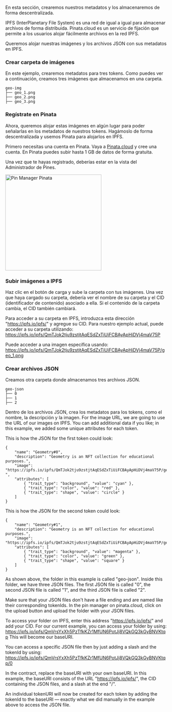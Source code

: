 En esta sección, crearemos nuestros metadatos y los almacenaremos de forma descentralizada.

IPFS (InterPlanetary File System) es una red de igual a igual para almacenar archivos de forma distribuida. Pinata.cloud es un servicio de fijación que permite a los usuarios alojar fácilmente archivos en la red IPFS.

Queremos alojar nuestras imágenes y los archivos JSON con sus metadatos en IPFS.

### Crear carpeta de imágenes

En este ejemplo, crearemos metadatos para tres tokens. Como puedes ver a continuación, creamos tres imágenes que almacenamos en una carpeta.

```
geo-img
├── geo_1.png
├── geo_2.png
├── geo_3.png
```

### Regístrate en Pinata

Ahora, queremos alojar estas imágenes en algún lugar para poder señalarlas en los metadatos de nuestros tokens. Hagámoslo de forma descentralizada y usemos Pinata para alojarlos en IPFS.

Primero necesitas una cuenta en Pinata. Vaya a <a href="https://app.pinata.cloud/register" target="_blank">Pinata.cloud</a> y cree una cuenta. En Pinata puedes subir hasta 1 GB de datos de forma gratuita.

Una vez que te hayas registrado, deberías estar en la vista del Administrador de Pines.

<img src="https://i.imgur.com/yKpD65m.png" alt="Pin Manager Pinata" width="300"/>

### Subir imágenes a IPFS

Haz clic en el botón de carga y sube la carpeta con tus imágenes.
Una vez que haya cargado su carpeta, debería ver el nombre de su carpeta y el CID (identificador de contenido) asociado a ella. Si el contenido de la carpeta cambia, el CID también cambiará.

Para acceder a su carpeta en IPFS, introduzca esta dirección "https://ipfs.io/ipfs/" y agregue su CID. Para nuestro ejemplo actual, puede acceder a su carpeta utilizando: <a href="https://ipfs.io/ipfs/QmTJok2tju9zstjtAqESdZxTiUiFCBAyApHiDVj4maV75P" target="_blank">
https://ipfs.io/ipfs/QmTJok2tju9zstjtAqESdZxTiUiFCBAyApHiDVj4maV75P </a>

Puede acceder a una imagen específica usando: <a href="https://ipfs.io/ipfs/QmTJok2tju9zstjtAqESdZxTiUiFCBAyApHiDVj4maV75P/geo_1.png" target="_blank">
https://ipfs.io/ipfs/QmTJok2tju9zstjtAqESdZxTiUiFCBAyApHiDVj4maV75P/geo_1.png </a>

### Crear archivos JSON

Creamos otra carpeta donde almacenamos tres archivos JSON.

```
geo-json
├── 0
├── 1
├── 2
```

Dentro de los archivos JSON, crea los metadatos para los tokens, como el nombre, la descripción y la imagen.
For the image URL, we are going to use the URL of our images on IPFS. You can add additional data if you like; in this example, we added some unique attributes for each token.

This is how the JSON for the first token could look:

```
{
    "name": "Geometry#0",
    "description": "Geometry is an NFT collection for educational purposes.",
    "image": "https://ipfs.io/ipfs/QmTJok2tju9zstjtAqESdZxTiUiFCBAyApHiDVj4maV75P/geo_1.png
",
    "attributes": [
        { "trait_type": "background", "value": "cyan" },
        { "trait_type": "color", "value": "red" },
        { "trait_type": "shape", "value": "circle" }
    ]
}
```

This is how the JSON for the second token could look:

```
{
    "name": "Geometry#1",
    "description": "Geometry is an NFT collection for educational purposes.",
    "image": "https://ipfs.io/ipfs/QmTJok2tju9zstjtAqESdZxTiUiFCBAyApHiDVj4maV75P/geo_2.png",
    "attributes": [
        { "trait_type": "background", "value": "magenta" },
        { "trait_type": "color", "value": "green" },
        { "trait_type": "shape", "value": "square" }
    ]
}
```

As shown above, the folder in this example is called "geo-json". Inside this folder, we have three JSON files.
The first JSON file is called "0", the second JSON file is called "1", and the third JSON file is called "2".

Make sure that your JSON files don't have a file ending and are named like their corresponding tokenIds.
In the pin manager on pinata.cloud, click on the upload button and upload the folder with your JSON files.

To access your folder on IPFS, enter this address "https://ipfs.io/ipfs/" and add your CID.
For our current example, you can access your folder by using: <a href="https://ipfs.io/ipfs/QmVrsYxXh5PzTfkKZr1MfUN6PotJj8VQkGQ3kGyBNVKtqp" target="_blank">
https://ipfs.io/ipfs/QmVrsYxXh5PzTfkKZr1MfUN6PotJj8VQkGQ3kGyBNVKtqp </a>
This will become our baseURI.

You can access a specific JSON file then by just adding a slash and the tokenId by using: <a href="https://ipfs.io/ipfs/QmVrsYxXh5PzTfkKZr1MfUN6PotJj8VQkGQ3kGyBNVKtqp/0" target="_blank">
https://ipfs.io/ipfs/QmVrsYxXh5PzTfkKZr1MfUN6PotJj8VQkGQ3kGyBNVKtqp/0 </a>

In the contract, replace the baseURI with your own baseURI. In this example, the baseURI consists of the URL
"https://ipfs.io/ipfs/", the CID containing the JSON files, and a slash at the end "/".

An individual tokenURI will now be created for each token by adding the tokenId to the baseURI — exactly what we did manually in the example above to access the JSON file.
